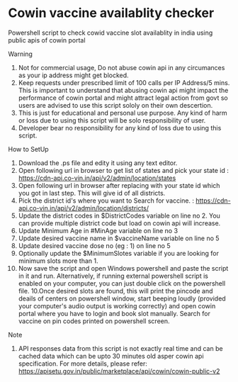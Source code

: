  # Cowin vaccine availablity checker
 Powershell script to check cowid vaccine slot availablity in india using public apis of cowin portal

 Warning
 1. Not for commercial usage, Do not abuse cowin api in any circumances as your ip address might get blocked.
 2. Keep requests under prescribed limit of 100 calls per IP Address/5 mins. This is important to understand that abusing cowin api might impact the performance of cowin portal 
    and might attract legal action from govt so  users are advised to use this script sololy on their own descertion.
 3. This is just for educational and personal use purpose. Any kind of harm or loss due to using this script will be solo responsibility of user.
 4. Developer bear no responsibility for any kind of loss due to using this script.

 How to SetUp
 1. Download the .ps file and edity it using any text editor.
 2. Open following url in browser to get list of states and pick your state id : https://cdn-api.co-vin.in/api/v2/admin/location/states
 3. Open following url in browser  after replacing <stateid> with your state id which you got in last step. This will give id of all districts. 
 4. Pick the district id's where you want to  Search for vaccine. : https://cdn-api.co-vin.in/api/v2/admin/location/districts/<stateid>
 5. Update the district codes in $DistrictCodes variable on line no 2. You can provide multiple district code but load on cowin api will increase.
 6. Update Minimum Age in #MinAge variable on line no 3
 7. Update desired vaccine name in $vaccineName variable on line no 5
 8. Update desired vaccine dose no (eg : 1) on line no 5
 9. Optionally update the $MinimumSlotes variable if you are looking for minimum slots more than 1.
 9. Now save the script and open Windows powershell and paste the script in it and run. Alternatively, if running external powershell script is enabled on your computer, you can    just double click on the powershell file. 
 10.Once desired slots are found, this will print the pincode and deails of centers on powershell window, start beeping loudly (provided your computer's audio output is working correctly) and open cowin portal where you have to login and book slot manually. Search for vaccine on pin codes printed on powershell screen.

 Note
 1. API responses data from this script is not exactly real time and can be cached data which can be upto 30 minutes old asper cowin api specification. For more details, please refer: https://apisetu.gov.in/public/marketplace/api/cowin/cowin-public-v2
